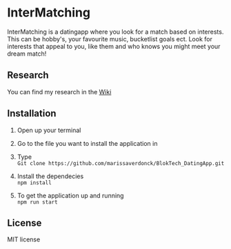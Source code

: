 # InterMatching
InterMatching is a datingapp where you look for a match based on interests. This can be hobby's, your favourite music, bucketlist goals ect. Look for interests that appeal to you, like them and who knows you might meet your dream match! 

## Research 
You can find my research in the [Wiki](https://github.com/marissaverdonck/BlokTech_DatingApp/wiki)

## Installation
1. Open up your terminal

2. Go to the file you want to install the application in

3. Type<br/>
`Git clone https://github.com/marissaverdonck/BlokTech_DatingApp.git`

4. Install the dependecies<br/>
`npm install`

5. To get the application up and running<br/>
`npm run start`

## License
MIT license 
